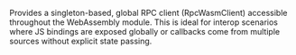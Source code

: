 Provides a singleton-based, global RPC client (RpcWasmClient) accessible throughout the WebAssembly module. This is ideal for interop scenarios where JS bindings are exposed globally or callbacks come from multiple sources without explicit state passing.
